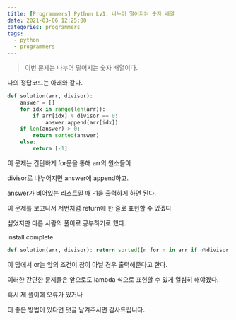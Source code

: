 ```yaml
---
title: [Programmers] Python Lv1. 나누어 떨어지는 숫자 배열
date: 2021-03-06 12:25:00
categories: programmers
tags:
  - python
  - programmers
---
```


>이번 문제는 나누어 떨어지는 숫자 배열이다.

나의 정답코드는 아래와 같다.
~~~python
def solution(arr, divisor):
    answer = []
    for idx in range(len(arr)):
        if arr[idx] % divisor == 0:
            answer.append(arr[idx])
    if len(answer) > 0:
        return sorted(answer)
    else:
        return [-1]
~~~
이 문제는 간단하게 for문을 통해 arr의 원소들이

divisor로 나누어지면 answer에 append하고.

answer가 비어있는 리스트일 때 -1을 출력하게 하면 된다.

이 문제를 보고나서 저번처럼 return에 한 줄로 표현할 수 있겠다

싶었지만 다른 사람의 풀이로 공부하기로 했다.

install complete

~~~python
def solution(arr, divisor): return sorted([n for n in arr if n%divisor == 0]) or [-1]
~~~

이 답에서 or는 앞의 조건이 참이 아닐 경우 출력해준다고 한다.

이러한 간단한 문제들은 앞으로도 lambda 식으로 표현할 수 있게 열심히 해야겠다.

혹시 제 풀이에 오류가 있거나

더 좋은 방법이 있다면 댓글 남겨주시면 감사드립니다.
